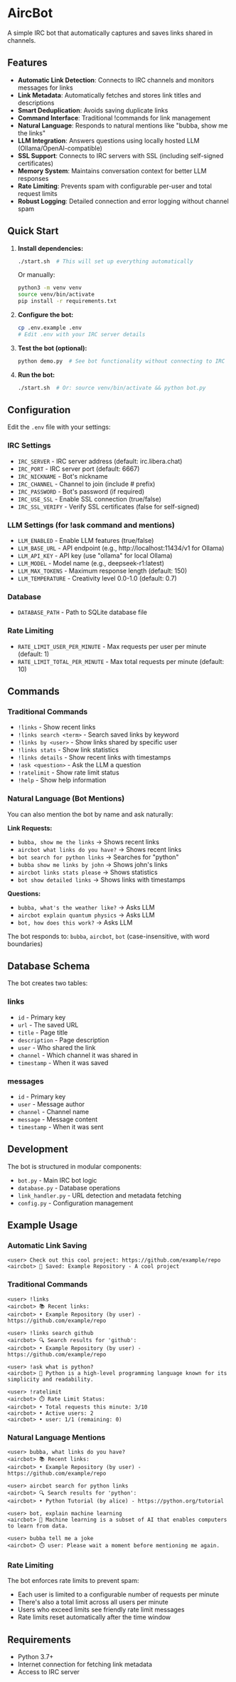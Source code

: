 # AircBot

A simple IRC bot that automatically captures and saves links shared in channels.

## Features

- **Automatic Link Detection**: Connects to IRC channels and monitors messages for links
- **Link Metadata**: Automatically fetches and stores link titles and descriptions  
- **Smart Deduplication**: Avoids saving duplicate links
- **Command Interface**: Traditional !commands for link management
- **Natural Language**: Responds to natural mentions like "bubba, show me the links"
- **LLM Integration**: Answers questions using locally hosted LLM (Ollama/OpenAI-compatible)
- **SSL Support**: Connects to IRC servers with SSL (including self-signed certificates)
- **Memory System**: Maintains conversation context for better LLM responses
- **Rate Limiting**: Prevents spam with configurable per-user and total request limits
- **Robust Logging**: Detailed connection and error logging without channel spam

## Quick Start

1. **Install dependencies:**
   ```bash
   ./start.sh  # This will set up everything automatically
   ```
   Or manually:
   ```bash
   python3 -m venv venv
   source venv/bin/activate
   pip install -r requirements.txt
   ```

2. **Configure the bot:**
   ```bash
   cp .env.example .env
   # Edit .env with your IRC server details
   ```

3. **Test the bot (optional):**
   ```bash
   python demo.py  # See bot functionality without connecting to IRC
   ```

4. **Run the bot:**
   ```bash
   ./start.sh  # Or: source venv/bin/activate && python bot.py
   ```

## Configuration

Edit the `.env` file with your settings:

### IRC Settings
- `IRC_SERVER` - IRC server address (default: irc.libera.chat)
- `IRC_PORT` - IRC server port (default: 6667)  
- `IRC_NICKNAME` - Bot's nickname
- `IRC_CHANNEL` - Channel to join (include # prefix)
- `IRC_PASSWORD` - Bot's password (if required)
- `IRC_USE_SSL` - Enable SSL connection (true/false)
- `IRC_SSL_VERIFY` - Verify SSL certificates (false for self-signed)

### LLM Settings (for !ask command and mentions)
- `LLM_ENABLED` - Enable LLM features (true/false)
- `LLM_BASE_URL` - API endpoint (e.g., http://localhost:11434/v1 for Ollama)
- `LLM_API_KEY` - API key (use "ollama" for local Ollama)
- `LLM_MODEL` - Model name (e.g., deepseek-r1:latest)
- `LLM_MAX_TOKENS` - Maximum response length (default: 150)
- `LLM_TEMPERATURE` - Creativity level 0.0-1.0 (default: 0.7)

### Database
- `DATABASE_PATH` - Path to SQLite database file

### Rate Limiting  
- `RATE_LIMIT_USER_PER_MINUTE` - Max requests per user per minute (default: 1)
- `RATE_LIMIT_TOTAL_PER_MINUTE` - Max total requests per minute (default: 10)

## Commands

### Traditional Commands
- `!links` - Show recent links
- `!links search <term>` - Search saved links by keyword
- `!links by <user>` - Show links shared by specific user
- `!links stats` - Show link statistics 
- `!links details` - Show recent links with timestamps
- `!ask <question>` - Ask the LLM a question
- `!ratelimit` - Show rate limit status  
- `!help` - Show help information

### Natural Language (Bot Mentions)
You can also mention the bot by name and ask naturally:

**Link Requests:**
- `bubba, show me the links` → Shows recent links
- `aircbot what links do you have?` → Shows recent links  
- `bot search for python links` → Searches for "python"
- `bubba show me links by john` → Shows john's links
- `aircbot links stats please` → Shows statistics
- `bot show detailed links` → Shows links with timestamps

**Questions:**
- `bubba, what's the weather like?` → Asks LLM
- `aircbot explain quantum physics` → Asks LLM
- `bot, how does this work?` → Asks LLM

The bot responds to: `bubba`, `aircbot`, `bot` (case-insensitive, with word boundaries)

## Database Schema

The bot creates two tables:

### links
- `id` - Primary key
- `url` - The saved URL
- `title` - Page title
- `description` - Page description
- `user` - Who shared the link
- `channel` - Which channel it was shared in
- `timestamp` - When it was saved

### messages
- `id` - Primary key
- `user` - Message author
- `channel` - Channel name
- `message` - Message content
- `timestamp` - When it was sent

## Development

The bot is structured in modular components:

- `bot.py` - Main IRC bot logic
- `database.py` - Database operations
- `link_handler.py` - URL detection and metadata fetching
- `config.py` - Configuration management

## Example Usage

### Automatic Link Saving
```
<user> Check out this cool project: https://github.com/example/repo
<aircbot> 📎 Saved: Example Repository - A cool project
```

### Traditional Commands  
```
<user> !links
<aircbot> 📚 Recent links:
<aircbot> • Example Repository (by user) - https://github.com/example/repo

<user> !links search github
<aircbot> 🔍 Search results for 'github':
<aircbot> • Example Repository (by user) - https://github.com/example/repo

<user> !ask what is python?
<aircbot> 🤖 Python is a high-level programming language known for its simplicity and readability.

<user> !ratelimit
<aircbot> ⏱️ Rate Limit Status:
<aircbot> • Total requests this minute: 3/10
<aircbot> • Active users: 2
<aircbot> • user: 1/1 (remaining: 0)
```

### Natural Language Mentions
```
<user> bubba, what links do you have?
<aircbot> 📚 Recent links:
<aircbot> • Example Repository (by user) - https://github.com/example/repo

<user> aircbot search for python links
<aircbot> 🔍 Search results for 'python':
<aircbot> • Python Tutorial (by alice) - https://python.org/tutorial

<user> bot, explain machine learning
<aircbot> 🤖 Machine learning is a subset of AI that enables computers to learn from data.

<user> bubba tell me a joke
<aircbot> ⏱️ user: Please wait a moment before mentioning me again.
```

### Rate Limiting
The bot enforces rate limits to prevent spam:
- Each user is limited to a configurable number of requests per minute
- There's also a total limit across all users per minute  
- Users who exceed limits see friendly rate limit messages
- Rate limits reset automatically after the time window

## Requirements

- Python 3.7+
- Internet connection for fetching link metadata
- Access to IRC server
